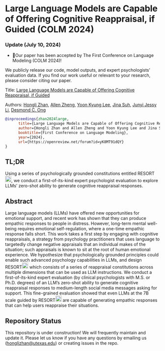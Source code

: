 # Large Language Models are Capable of Offering Cognitive Reappraisal, if Guided (COLM 2024)

### Update (July 10, 2024)
- 🎉Our paper has been accepted by The First Conference on Language Modeling (COLM 2024)!

We publicly release our code, model outputs, and expert psychologists’ evaluation data. If you find our work useful or relevant to your research, please consider citing our paper.

Title: <a href="https://arxiv.org/abs/2404.01288">Large Language Models are Capable of Offering Cognitive Reappraisal, if Guided</a>

Authors: <a href="https://honglizhan.github.io/">Hongli Zhan</a>, <a href="https://www.linkedin.com/in/allen-x-zheng/">Allen Zheng</a>, <a href="https://www.yoonkyunglee.com/">Yoon Kyung Lee</a>, <a href="https://www.jinasuh.com/">Jina Suh</a>, <a href="https://jessyli.com/">Junyi Jessy Li</a>, <a href="https://cascoglab.psy.utexas.edu/desmond/">Desmond C. Ong</a>

```bibtex
@inproceedings{zhan2024large,
      title={Large Language Models are Capable of Offering Cognitive Reappraisal, if Guided},
      author={Hongli Zhan and Allen Zheng and Yoon Kyung Lee and Jina Suh and Junyi Jessy Li and Desmond Ong},
      booktitle={First Conference on Language Modeling},
      year={2024},
      url={https://openreview.net/forum?id=yK8MT91dQY}
}
```

## TL;DR
Using a series of psychologically grounded constitutions entitled RESORT<img src="https://github.com/honglizhan/RESORT_cognitive_reappraisal/assets/90797701/17516dc2-9e41-4733-9abd-4ce3ae9c1769" alt="RESORT" width="20" height="20">, we conduct a first-of-its-kind expert psychologist evaluation to explore LLMs’ zero-shot ability to generate cognitive reappraisal responses.

## Abstract
Large language models (LLMs) have offered new opportunities for emotional support, and recent work has shown that they can produce empathic responses to people in distress. However, long-term mental well-being requires emotional self-regulation, where a one-time empathic response falls short. This work takes a first step by engaging with cognitive reappraisals, a strategy from psychology practitioners that uses language to targetedly change negative appraisals that an individual makes of the situation; such appraisals is known to sit at the root of human emotional experience. We hypothesize that psychologically grounded principles could enable such advanced psychology capabilities in LLMs, and design RESORT<img src="https://github.com/honglizhan/RESORT_cognitive_reappraisal/assets/90797701/17516dc2-9e41-4733-9abd-4ce3ae9c1769" alt="RESORT" width="20" height="20"> which consists of a series of reappraisal constitutions across multiple dimensions that can be used as LLM instructions. We conduct a first-of-its-kind expert evaluation (by clinical psychologists with M.S. or Ph.D. degrees) of an LLM’s zero-shot ability to generate cognitive reappraisal responses to medium-length social media messages asking for support. This fine-grained evaluation showed that even LLMs at the 7B scale guided by RESORT<img src="https://github.com/honglizhan/RESORT_cognitive_reappraisal/assets/90797701/17516dc2-9e41-4733-9abd-4ce3ae9c1769" alt="RESORT" width="20" height="20"> are capable of generating empathic responses that can help users reappraise their situations.

## Repository Status
This repository is under construction! We will frequently maintain and update it. Please let us know if you have any questions by emailing us (honglizhan@utexas.edu) or creating issues in the repo.
